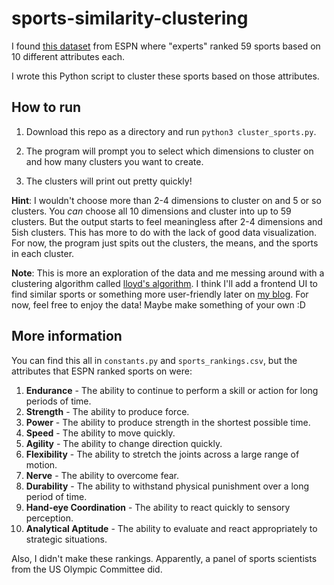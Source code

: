 # sports-similarity-clustering

I found [this dataset](http://www.espn.com/espn/page2/sportSkills) from ESPN where "experts" ranked 59 sports based on 10 different attributes each.

I wrote this Python script to cluster these sports based on those attributes.

## How to run
1. Download this repo as a directory and run `python3 cluster_sports.py`.

2. The program will prompt you to select which dimensions to cluster on and how many clusters you want to create.

3. The clusters will print out pretty quickly!

**Hint**: I wouldn't choose more than 2-4 dimensions to cluster on and 5 or so clusters. You *can* choose all 10 dimensions and cluster into up to 59 clusters. But the output starts to feel meaningless after 2-4 dimensions and 5ish clusters. This has more to do with the lack of good data visualization. For now, the program just spits out the clusters, the means, and the sports in each cluster.

**Note**: This is more an exploration of the data and me messing around with a clustering algorithm called [lloyd's algorithm](https://en.wikipedia.org/wiki/Lloyd%27s_algorithm). I think I'll add a frontend UI to find similar sports or something more user-friendly later on [my blog](https://singlethreaded.me). For now, feel free to enjoy the data! Maybe make something of your own :D


## More information
You can find this all in `constants.py` and `sports_rankings.csv`, but the attributes that ESPN ranked sports on were: 
1. **Endurance** - The ability to continue to perform a skill or action for long periods of time.
2. **Strength** - The ability to produce force.
3. **Power** - The ability to produce strength in the shortest possible time.
4. **Speed** - The ability to move quickly.
5. **Agility** - The ability to change direction quickly.
6. **Flexibility** - The ability to stretch the joints across a large range of motion.
7. **Nerve** - The ability to overcome fear. 
8. **Durability** - The ability to withstand physical punishment over a long period of time.
9. **Hand-eye Coordination** - The ability to react quickly to sensory perception.
10. **Analytical Aptitude** - The ability to evaluate and react appropriately to strategic situations.

Also, I didn't make these rankings. Apparently, a panel of sports scientists from the US Olympic Committee did.
